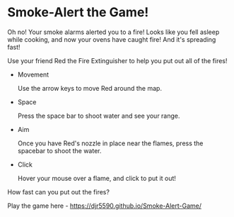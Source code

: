 # Smoke-Alert the Game!

Oh no! Your smoke alarms alerted you to a fire!
Looks like you fell asleep while cooking, and now your ovens have caught fire!
And it's spreading fast!

Use your friend Red the Fire Extinguisher to help you put out all of the fires!

 - Movement
    
    Use the arrow keys to move Red around the map. 

 - Space 
    
    Press the space bar to shoot water and see your range.

 - Aim 

    Once you have Red's nozzle in place near the flames, press the spacebar to shoot the water.

 - Click

   Hover your mouse over a flame, and click to put it out!    

How fast can you put out the fires? 

Play the game here - https://djr5590.github.io/Smoke-Alert-Game/